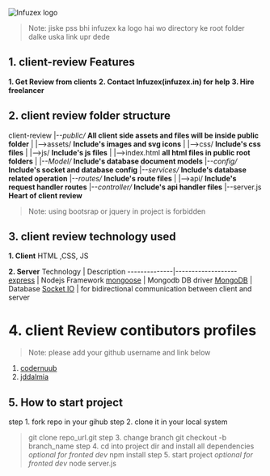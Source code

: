 ![Infuzex logo](insert/logo/url/here)
>Note: jiske pss bhi infuzex ka logo hai wo directory ke root folder dalke uska link upr dede

## 1. client-review Features
**1. Get Review from clients**
**2. Contact Infuzex(infuzex.in) for help**
**3. Hire freelancer**

## 2. client review folder structure

client-review
 |--*public/*     **All client side assets and files will be inside public folder**
 |   |-->assets/  **Include's images and svg icons**
 |   |-->css/     **Include's css files**
 |   |-->js/      **Include's js files**
 |   |-->index.html **all html files in public root folders**
 |
 |--*Model/* **Include's database document models**
 |--*config/* **Include's socket and database config**
 |--*services/* **Include's database related operation**
 |--*routes/* **Include's route files**
 |   |-->api/ **Include's request handler routes**
 |--*controller/* **Include's api handler files**
 |--server.js **Heart of client review**

 >Note: using bootsrap or jquery in project is forbidden

 ## 3. client review technology used
 
 **1. Client**
 HTML ,CSS, JS

 **2. Server**
 Technology    | Description
 --------------|-------------------
 [express](https://expressjs.com/)   | Nodejs Framework
 [mongoose](https://mongoosejs.com/)  | Mongodb DB driver
 [MongoDB](https://mongodb.com/)   | Database
 [Socket IO](https://socket.io/) | for bidirectional communication between client and server


# 4. client Review contibutors profiles
>Note: please add your github username and link below
1. [codernuub](https://github.com/codernuub)
2. [jddalmia](https://github.com/jddalmia)



 ## 5. How to start project

 step 1. fork repo in your gihub
 step 2. clone it in your local system
 > git clone repo_url.git
 step 3. change branch
 > git checkout -b branch_name
 step 4. cd into project dir and install all dependencies *optional for fronted dev*
 > npm install
 step 5. start project *optional for fronted dev*
 > node server.js
